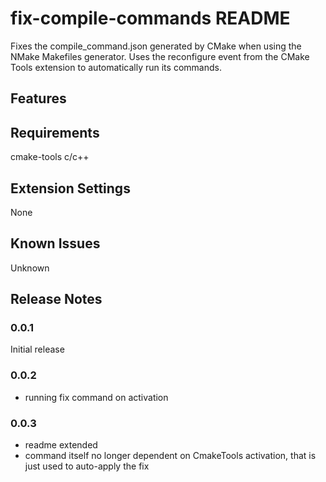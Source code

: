 # fix-compile-commands README

Fixes the compile_command.json generated by CMake when using the NMake Makefiles generator.
Uses the reconfigure event from the CMake Tools extension to automatically run its commands.

## Features


## Requirements

cmake-tools
c/c++

## Extension Settings

None

## Known Issues

Unknown

## Release Notes

### 0.0.1

Initial release

### 0.0.2

* running fix command on activation

### 0.0.3

* readme extended
* command itself no longer dependent on CmakeTools activation, that is just used to auto-apply the fix